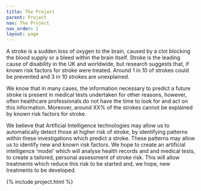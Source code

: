 ```yaml
---
title: The Project
parent: Project
nav: The Project
nav_order: 1
layout: page
---
```

A stroke is a sudden loss of oxygen to the brain, caused by a clot blocking the blood supply or a bleed within the brain itself. Stroke is the leading cause of disability in the UK and worldwide, but research suggests that, if known risk factors for stroke were treated. Around 1 in 10 of strokes could be prevented and 3 in 10 strokes are unexplained. 

We know that in many cases, the information necessary to predict a future stroke is present in medical tests undertaken for other reasons, however, often healthcare professionals do not have the time to look for and act on this information. Moreover, around XX% of the strokes cannot be explained by known risk factors for stroke. 

We believe that Artificial Intelligence technologies may allow us to automatically detect those at higher risk of stroke, by identifying patterns within these investigations which predict a stroke. These patterns may allow us to identify new and known risk factors. We hope to create an artificial intelligence ‘model’ which will analyse health records and and medical tests, to create a tailored, personal assessment of stroke risk. This will allow treatments which reduce this risk to be started and, we hope, new treatments to be developed.


{% include project.html %}



